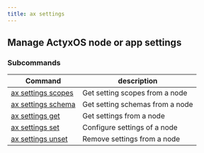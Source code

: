 ```yaml
---
title: ax settings
---
```


## Manage ActyxOS node or app settings

### Subcommands

Command                      | description|
-----------------------------|------------|
[ax settings scopes](scopes.md) | Get setting scopes from a node |
[ax settings schema](schema.md) | Get setting schemas from a node |
[ax settings get](get.md) | Get settings from a node |
[ax settings set](set.md) | Configure settings of a node |
[ax settings unset](unset.md) | Remove settings from a node |
